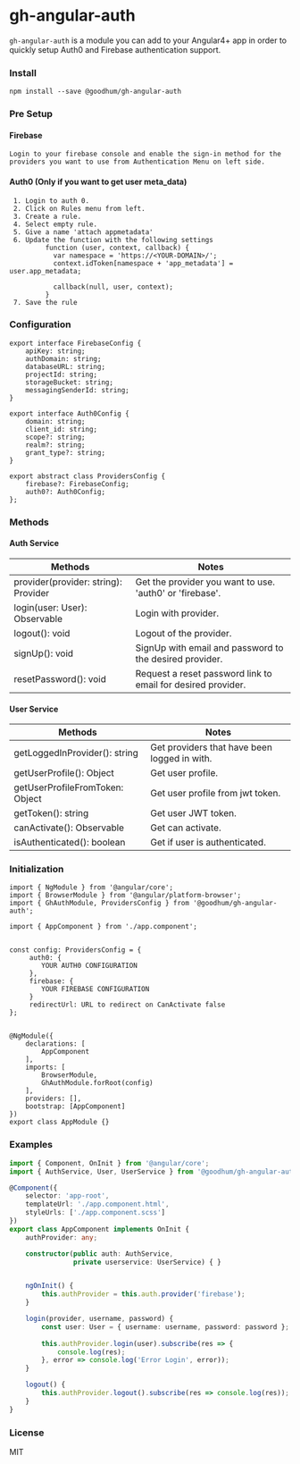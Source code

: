 # gh-angular-auth

`gh-angular-auth` is a module you can add to your Angular4+ app in order to quickly setup Auth0 and Firebase authentication support.

### Install

```shell
npm install --save @goodhum/gh-angular-auth
```

### Pre Setup
#### Firebase
```
Login to your firebase console and enable the sign-in method for the providers you want to use from Authentication Menu on left side.
```

#### Auth0 (Only if you want to get user meta_data)

```
 1. Login to auth 0.
 2. Click on Rules menu from left.
 3. Create a rule.
 4. Select empty rule.
 5. Give a name 'attach appmetadata'
 6. Update the function with the following settings 
         function (user, context, callback) {
           var namespace = 'https://<YOUR-DOMAIN>/';
           context.idToken[namespace + 'app_metadata'] = user.app_metadata; 
           
           callback(null, user, context);
         }
 7. Save the rule
```

### Configuration
```
export interface FirebaseConfig {
    apiKey: string;
    authDomain: string;
    databaseURL: string;
    projectId: string;
    storageBucket: string;
    messagingSenderId: string;
}

export interface Auth0Config {
    domain: string;
    client_id: string;
    scope?: string;
    realm?: string;
    grant_type?: string;
}

export abstract class ProvidersConfig {
    firebase?: FirebaseConfig;
    auth0?: Auth0Config;
};

```

### Methods

#### Auth Service

| Methods                                | Notes                                                       |
|----------------------------------------|-------------------------------------------------------------|
| provider(provider: string): Provider   | Get the provider you want to use. 'auth0' or 'firebase'.    |
| login(user: User): Observable<any>     | Login with provider.                                        |
| logout(): void                         | Logout of the provider.                                     |
| signUp(): void                         | SignUp with email and password to the desired provider.     |
| resetPassword(): void                  | Request a reset password link to email for desired provider.|



#### User Service

| Methods                                | Notes                                                       |
|----------------------------------------|-------------------------------------------------------------|
| getLoggedInProvider(): string          | Get providers that have been logged in with.                |
| getUserProfile(): Object               | Get user profile.                                           |
| getUserProfileFromToken: Object        | Get user profile from jwt token.                            |
| getToken(): string                     | Get user JWT token.                                         |
| canActivate(): Observable<boolean>     | Get can activate.                                           |
| isAuthenticated(): boolean             | Get if user is authenticated.                               |


### Initialization

```
import { NgModule } from '@angular/core';
import { BrowserModule } from '@angular/platform-browser';
import { GhAuthModule, ProvidersConfig } from '@goodhum/gh-angular-auth';

import { AppComponent } from './app.component';


const config: ProvidersConfig = {
     auth0: {
        YOUR AUTH0 CONFIGURATION 
     },
     firebase: {
        YOUR FIREBASE CONFIGURATION
     }
     redirectUrl: URL to redirect on CanActivate false
};


@NgModule({
    declarations: [
        AppComponent
    ],
    imports: [
        BrowserModule,
        GhAuthModule.forRoot(config)
    ],
    providers: [],
    bootstrap: [AppComponent]
})
export class AppModule {}

```

### Examples

```ts
import { Component, OnInit } from '@angular/core';
import { AuthService, User, UserService } from '@goodhum/gh-angular-auth';

@Component({
    selector: 'app-root',
    templateUrl: './app.component.html',
    styleUrls: ['./app.component.scss']
})
export class AppComponent implements OnInit {
    authProvider: any;

    constructor(public auth: AuthService,
                private userservice: UserService) { }


    ngOnInit() {
        this.authProvider = this.auth.provider('firebase');
    }

    login(provider, username, password) {
        const user: User = { username: username, password: password };
        
        this.authProvider.login(user).subscribe(res => {
            console.log(res);
        }, error => console.log('Error Login', error));
    }

    logout() {
        this.authProvider.logout().subscribe(res => console.log(res));
    }
}
```

### License

MIT
